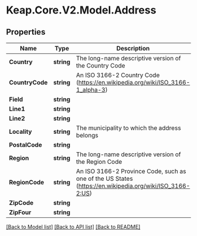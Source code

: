 # Keap.Core.V2.Model.Address

## Properties

Name | Type | Description | Notes
------------ | ------------- | ------------- | -------------
**Country** | **string** | The long-name descriptive version of the Country Code | [optional] 
**CountryCode** | **string** | An ISO 3166-2 Country Code (https://en.wikipedia.org/wiki/ISO_3166-1_alpha-3) | [optional] 
**Field** | **string** |  | [optional] 
**Line1** | **string** |  | [optional] 
**Line2** | **string** |  | [optional] 
**Locality** | **string** | The municipality to which the address belongs | [optional] 
**PostalCode** | **string** |  | [optional] 
**Region** | **string** | The long-name descriptive version of the Region Code | [optional] 
**RegionCode** | **string** | An ISO 3166-2 Province Code, such as one of the US States (https://en.wikipedia.org/wiki/ISO_3166-2:US) | [optional] 
**ZipCode** | **string** |  | [optional] 
**ZipFour** | **string** |  | [optional] 

[[Back to Model list]](../README.md#documentation-for-models) [[Back to API list]](../README.md#documentation-for-api-endpoints) [[Back to README]](../README.md)

